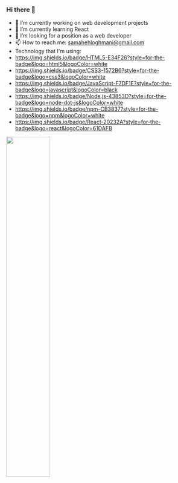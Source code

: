 ### Hi there 👋

- 🔭 I’m currently working on web development projects
- 🌱 I’m currently learning React
- 🤔 I’m looking for a position as a web developer
- 📫 How to reach me: samahehloghmani@gmail.com
- Technology that I'm using: 
-  	https://img.shields.io/badge/HTML5-E34F26?style=for-the-badge&logo=html5&logoColor=white
-  	https://img.shields.io/badge/CSS3-1572B6?style=for-the-badge&logo=css3&logoColor=white
-  	https://img.shields.io/badge/JavaScript-F7DF1E?style=for-the-badge&logo=javascript&logoColor=black
-  	https://img.shields.io/badge/Node.js-43853D?style=for-the-badge&logo=node-dot-js&logoColor=white
-  	https://img.shields.io/badge/npm-CB3837?style=for-the-badge&logo=npm&logoColor=white
-  	https://img.shields.io/badge/React-20232A?style=for-the-badge&logo=react&logoColor=61DAFB
<img src="https://github-readme-streak-stats.herokuapp.com/?user=sky192&theme=dark" width="48%" >

 


 





